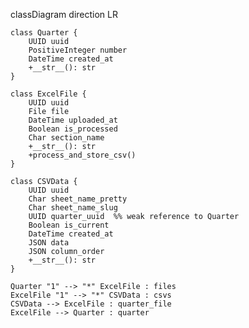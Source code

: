 classDiagram
    direction LR

    class Quarter {
        UUID uuid
        PositiveInteger number
        DateTime created_at
        +__str__(): str
    }

    class ExcelFile {
        UUID uuid
        File file
        DateTime uploaded_at
        Boolean is_processed
        Char section_name
        +__str__(): str
        +process_and_store_csv()
    }

    class CSVData {
        UUID uuid
        Char sheet_name_pretty
        Char sheet_name_slug
        UUID quarter_uuid  %% weak reference to Quarter
        Boolean is_current
        DateTime created_at
        JSON data
        JSON column_order
        +__str__(): str
    }

    Quarter "1" --> "*" ExcelFile : files
    ExcelFile "1" --> "*" CSVData : csvs
    CSVData --> ExcelFile : quarter_file
    ExcelFile --> Quarter : quarter
